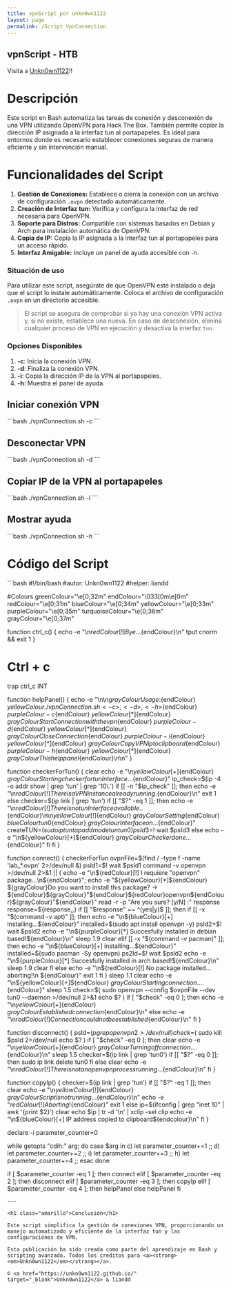 ```yaml
---
title: vpnScript por unkn0wn1122
layout: page
permalink: /Script_VpnConnection
---
```


<h2 id="whity">vpnScript - HTB</h2>

Visita a <a href="https://unkn0wn1122.github.io/" target="_blank">Unkn0wn1122</a>!!

<h1 class="amarillo">Descripción</h1>

Este script en Bash automatiza las tareas de conexión y desconexión de una VPN utilizando OpenVPN para Hack The Box. También permite copiar la dirección IP asignada a la interfaz tun al portapapeles. Es ideal para entornos donde es necesario establecer conexiones seguras de manera eficiente y sin intervención manual.

<h1 class="amarillo">Funcionalidades del Script</h1>

1. **Gestión de Conexiones:** Establece o cierra la conexión con un archivo de configuración `.ovpn` detectado automáticamente.
2. **Creación de Interfaz tun:** Verifica y configura la interfaz de red necesaria para OpenVPN.
3. **Soporte para Distros:** Compatible con sistemas basados en Debian y Arch para instalación automática de OpenVPN.
4. **Copia de IP:** Copia la IP asignada a la interfaz tun al portapapeles para un acceso rápido.
5. **Interfaz Amigable:** Incluye un panel de ayuda accesible con `-h`.

<h3 class="verde">Situación de uso</h3>

Para utilizar este script, asegúrate de que OpenVPN esté instalado o deja que el script lo instale automáticamente. Coloca el archivo de configuración `.ovpn` en un directorio accesible.

> El script se asegura de comprobar si ya hay una conexión VPN activa y, si no existe, establece una nueva. En caso de desconexión, elimina cualquier proceso de VPN en ejecución y desactiva la interfaz `tun`.

<h3 class="verde">Opciones Disponibles</h3>

1. **-c**: Inicia la conexión VPN.
2. **-d**: Finaliza la conexión VPN.
3. **-i**: Copia la dirección IP de la VPN al portapapeles.
4. **-h**: Muestra el panel de ayuda.

<h2 id="whity">Iniciar conexión VPN</h2>
```bash
./vpnConnection.sh -c
```

<h2 id="whity">Desconectar VPN</h2>
```bash
./vpnConnection.sh -d
```

<h2 id="whity">Copiar IP de la VPN al portapapeles</h2>
```bash
./vpnConnection.sh -i
```

<h2 id="whity">Mostrar ayuda</h2>
```bash
./vpnConnection.sh -h
```

<h1 class="amarillo">Código del Script</h1>
```bash
#!/bin/bash
#autor: Unkn0wn1122
#helper: liandd

#Colours
greenColour="\e[0;32m"
endColour="\033[0m\e[0m"
redColour="\e[0;31m"
blueColour="\e[0;34m"
yellowColour="\e[0;33m"
purpleColour="\e[0;35m"
turquoiseColour="\e[0;36m"
grayColour="\e[0;37m"

function ctrl_c() {
  echo -e "\n${redColour}[!] Bye...${endColour}\n"
  tput cnorm && exit 1
}

# Ctrl + c
trap ctrl_c INT

function helpPanel() {
  echo -e "\n\n${grayColour}Usage:${endColour} ${yellowColour}./vpnConnection.sh < -c >, < -d >, < -h >${endColour}
  ${purpleColour}-c${endColour} ${yellowColour}[*]${endColour} ${grayColour}Start Connection with the vpn${endColour}
  ${purpleColour}-d${endColour} ${yellowColour}[*]${endColour} ${grayColour}Close Connection${endColour}
  ${purpleColour}-i${endColour} ${yellowColour}[*]${endColour} ${grayColour}Copy VPN ip to clipboard${endColour}
  ${purpleColour}-h${endColour} ${yellowColour}[*]${endColour} ${grayColour}This help panel${endColour}\n\n"
}

function checkerForTun() {
  clear
  echo -e "\n${yellowColour}[+]${endColour} ${grayColour}Starting checker for tun Interface...${endColour}"
  ip_check=$(ip -4 -o addr show | grep 'tun' | grep '10\.')
  if [[ -n "$ip_check" ]]; then
    echo -e "\n${redColour}[!] There is a VPN instance already running.${endColour}\n"
    exit 1
  else
    checker=$(ip link | grep 'tun')
    if [[ "$?" -eq 1 ]]; then
      echo -e "\n${redColour}[!] There is no tun Interface available..${endColour}\n\n${yellowColour}[!]${endColour} ${grayColour}Setting${endColour} ${blueColour}tun0${endColour} ${grayColour}Interface on...${endColour}"
      createTUN=$(sudo ip tuntap add mode tun tun0)
      psId3=$!
      wait $psId3
  	else
      echo -e "\n${yellowColour}[+]${endColour} ${grayColour}Checker done...${endColour}"
  	fi
  fi
}

function connect() {
  checkerForTun
  ovpnFile=$(find / -type f -name 'lab_*.ovpn' 2>/dev/null &)
  psId1=$!
  wait $psId1
  command -v openvpn >/dev/null 2>&1 || {
  echo -e "\n${redColour}[!] I requiere "openvpn" package...\n${endColour}";
  echo -e "${yellowColour}[*]${endColour} ${grayColour}Do you want to install this package? -> ${endColour}${grayColour}"${endColour}${redColour}openvpn${endColour}${grayColour}"${endColour}"
  read -r -p "Are you sure? [y/N] :" response
  response=${response,,}
  if [[ "$response" =~ ^(yes|y)$ ]]; then
    if [[ -x "$(command -v apt)" ]]; then
      echo -e "\n${blueColour}[+] installing...${endColour}"
      installed=$(sudo apt install openvpn -y)
      psId2=$!
      wait $psId2
      echo -e "\n${purpleColour}[*] Succesfully installed in debian based!${endColour}\n"
	  sleep 1.9
	  clear
      elif [[ -x "$(command -v pacman)" ]]; then
        echo -e "\n${blueColour}[+] installing...${endColour}"
        installed=$(sudo pacman -Sy openvpn)
        ps2Id=$!
        wait $psId2
        echo -e "\n${purpleColour}[*] Succesfully installed in arch based!${endColour}\n"
		sleep 1.9
		clear
      fi
    else
      echo -e "\n${redColour}[!] No package installed... aborting!\n ${endColour}"
      exit 1
  fi
  }
  sleep 1.1
  clear
  echo -e "\n${yellowColour}[+]${endColour} ${grayColour}Starting connection....${endColour}"
  sleep 1.5
  check=$(
    sudo openvpn --config $ovpnFile --dev tun0 --daemon >/dev/null 2>&1
    echo $?
  )
  if [ "$check" -eq 0 ]; then
    echo -e "\n${yellowColour}[+]${endColour} ${grayColour}Established connection${endColour}\n"
  else
	echo -e "\n${redColour}[!] Connection could not be established${endColour}\n"
  fi
}

function disconnect() {
  psId=$(pgrep openvpn 2>/dev/null)
  check=$(
    sudo kill $psId 2>/dev/null
	echo $?
  )
  if [ "$check" -eq 0 ]; then
    clear
	echo -e "\n${yellowColour}[+]${endColour} ${grayColour}Turning off connection....${endColour}\n"
	sleep 1.5
	checker=$(ip link | grep 'tun0')
	if [[ "$?" -eq 0 ]]; then
	  sudo ip link delete tun0
	fi
  else
    clear
	echo -e "\n${redColour}[!] There is not an openvpn process running...${endColour}\n"
  fi
}

function copyIp() {
  checker=$(ip link | grep 'tun')
    if [[ "$?" -eq 1 ]]; then
      clear
      echo -e "\n${yellowColour}[!]${endColour} ${grayColour}Script is not running...${endColour}\n"
      echo -e "${redColour}[!] Aborting!${endColour}"
      exit 1
    else
      ip=$(ifconfig | grep "inet 10" | awk '{print $2}')
      clear
      echo $ip | tr -d '\n' | xclip -sel clip
      echo -e "\n${blueColour}[+] IP address copied to clipboard${endcolour}\n"
    fi
}

declare -i parameter_counter=0

while getopts "cdih:" arg; do
  case $arg in
    c) let parameter_counter+=1 ;;
    d) let parameter_counter+=2 ;;
    i) let parameter_counter+=3 ;;
	h) let parameter_counter+=4 ;;
  esac
done

if [ $parameter_counter -eq 1 ]; then
  connect
elif [ $parameter_counter -eq 2 ]; then
  disconnect
elif [ $parameter_counter -eq 3 ]; then
  copyIp
elif [ $parameter_counter -eq 4 ]; then
  helpPanel
else
  helpPanel
fi
```
---

<h1 class="amarillo">Conclusión</h1>

Este script simplifica la gestión de conexiones VPN, proporcionando un manejo automatizado y eficiente de la interfaz tun y las configuraciones de VPN.

Esta publicación ha sido creada como parte del aprendizaje en Bash y scripting avanzado. Todos los creditos para <a><strong><em>Unkn0wn1122</em></strong></a>.

© <a href="https://unkn0wn1122.github.io/" target="_blank">Unkn0wn1122</a> & liandd
